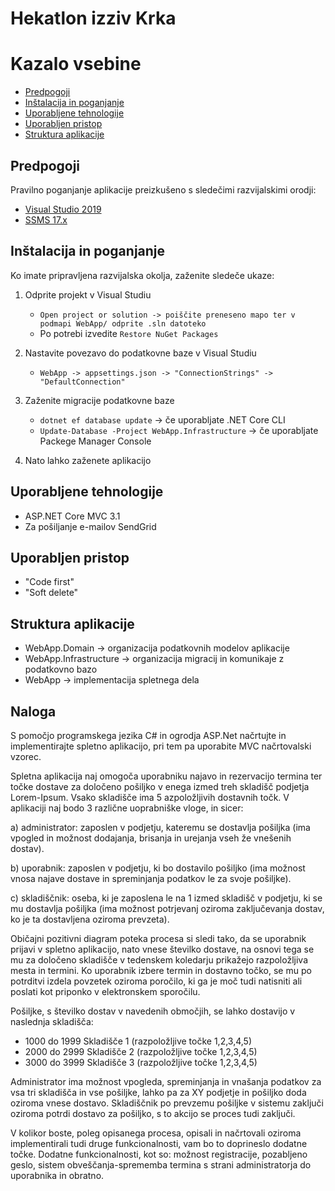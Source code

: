 # Hekatlon izziv Krka

Kazalo vsebine
=================
- [Predpogoji](#predpogoji)
- [Inštalacija in poganjanje](#inštalacija-in-poganjanje)
- [Uporabljene tehnologije](#uporabljene-tehnologije)
- [Uporabljen pristop](#uporabljen-pristop)
- [Struktura aplikacije](#struktura-aplikacije)


## Predpogoji

Pravilno poganjanje aplikacije preizkušeno s sledečimi razvijalskimi orodji:
- [Visual Studio 2019](https://visualstudio.microsoft.com/vs/)
- [SSMS 17.x](https://docs.microsoft.com/en-us/sql/ssms/download-sql-server-management-studio-ssms?view=sql-server-ver15)


## Inštalacija in poganjanje

Ko imate pripravljena razvijalska okolja, zaženite sledeče ukaze:

1. Odprite projekt v Visual Studiu
    - `Open project or solution -> poiščite preneseno mapo ter v podmapi WebApp/ odprite .sln datoteko`
    - Po potrebi izvedite `Restore NuGet Packages`

2. Nastavite povezavo do podatkovne baze v Visual Studiu
    - `WebApp -> appsettings.json -> "ConnectionStrings" -> "DefaultConnection"`
    
3. Zaženite migracije podatkovne baze
    - `dotnet ef database update` -> če uporabljate .NET Core CLI
    - `Update-Database -Project WebApp.Infrastructure` -> če uporabljate Packege Manager Console
    
4. Nato lahko zaženete aplikacijo


## Uporabljene tehnologije

- ASP.NET Core MVC 3.1
- Za pošiljanje e-mailov SendGrid

## Uporabljen pristop

- "Code first"
- "Soft delete"

## Struktura aplikacije

- WebApp.Domain -> organizacija podatkovnih modelov aplikacije
- WebApp.Infrastructure -> organizacija migracij in komunikaje z podatkovno bazo
- WebApp -> implementacija spletnega dela

## Naloga

S pomočjo programskega jezika C# in ogrodja ASP.Net načrtujte in implementirajte spletno aplikacijo, pri tem pa uporabite MVC načrtovalski vzorec.

Spletna aplikacija naj omogoča uporabniku najavo in rezervacijo termina ter točke dostave za določeno pošiljko v enega izmed treh skladišč podjetja Lorem-Ipsum. Vsako skladišče ima 5 azpoložljivih dostavnih točk. V aplikaciji naj bodo 3 različne uoprabniške vloge, in sicer:

a) administrator: zaposlen v podjetju, kateremu se dostavlja pošiljka (ima vpogled in možnost dodajanja, brisanja in urejanja vseh že vnešenih dostav).

b) uporabnik: zaposlen v podjetju, ki bo dostavilo pošiljko (ima možnost vnosa najave dostave in spreminjanja podatkov le za svoje pošiljke).

c) skladiščnik: oseba, ki je zaposlena le na 1 izmed skladišč v podjetju, ki se mu dostavlja pošiljka (ima možnost potrjevanj oziroma zaključevanja dostav, ko je ta dostavljena oziroma prevzeta).

Običajni pozitivni diagram poteka procesa si sledi tako, da se uporabnik prijavi v spletno aplikacijo, nato vnese številko dostave, na osnovi tega se mu za določeno skladišče v tedenskem koledarju prikažejo razpoložljiva mesta in termini. Ko uporabnik izbere termin in dostavno točko, se mu po potrditvi izdela povzetek oziroma poročilo, ki ga je moč tudi natisniti ali poslati kot priponko v elektronskem sporočilu.

Pošiljke, s številko dostav v navedenih območjih, se lahko dostavijo v naslednja skladišča:

- 1000 do 1999 Skladišče 1 (razpoložljive točke 1,2,3,4,5)
- 2000 do 2999 Skladišče 2 (razpoložljive točke 1,2,3,4,5)
- 3000 do 3999 Skladišče 3 (razpoložljive točke 1,2,3,4,5)

Administrator ima možnost vpogleda, spreminjanja in vnašanja podatkov za vsa tri skladišča in vse pošiljke, lahko pa za XY podjetje in pošiljko doda oziroma vnese dostavo.
Skladiščnik po prevzemu pošiljke v sistemu zaključi oziroma potrdi dostavo za pošiljko, s to akcijo se proces tudi zaključi.

V kolikor boste, poleg opisanega procesa, opisali in načrtovali oziroma implementirali tudi druge funkcionalnosti, vam bo to doprineslo dodatne točke. Dodatne funkcionalnosti, kot so: možnost registracije, pozabljeno geslo, sistem obveščanja-sprememba termina s strani administratorja do uporabnika in obratno.
